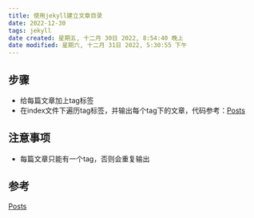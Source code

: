 ```yaml
---
title: 使用jekyll建立文章目录
date: 2022-12-30
tags: jekyll
date created: 星期五, 十二月 30日 2022, 8:54:40 晚上
date modified: 星期六, 十二月 31日 2022, 5:30:55 下午
---
```


## 步骤
- 给每篇文章加上tag标签
- 在index文件下遍历tag标签，并输出每个tag下的文章，代码参考：[Posts](https://jekyllrb.com/docs/posts/#tags-and-categories)

## 注意事项
- 每篇文章只能有一个tag，否则会重复输出

## 参考
[Posts](https://jekyllrb.com/docs/posts/#tags-and-categories)